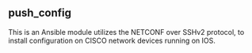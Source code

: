 ## push_config

This is an Ansible module utilizes the NETCONF over SSHv2 protocol, to install configuration on CISCO network devices running on IOS. 


